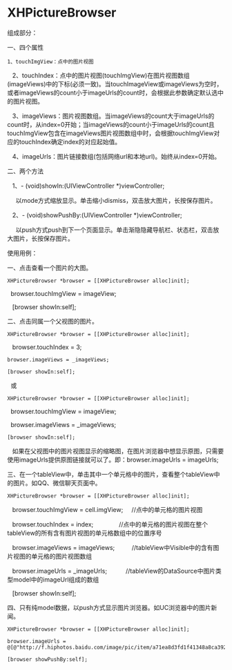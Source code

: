 # XHPictureBrowser

组成部分：

  一、四个属性
  
    1、touchImgView：点中的图片视图
    
    2、touchIndex：点中的图片视图(touchImgView)在图片视图数组(imageViews)中的下标(必须一致)。当touchImageView或imageViews为空时，或者imageViews的count小于imageUrls的count时，会根据此参数确定默认选中的图片视图。
    
    3、imageViews：图片视图数组。当imageViews的count大于imageUrls的count时，从index=0开始；当imageViews的count小于imageUrls的count且touchImgView包含在imageViews图片视图数组中时，会根据touchImgView对应的touchIndex确定index的对应起始值。
    
    4、imageUrls：图片链接数组(包括网络url和本地url)。始终从index=0开始。
    
  二、两个方法
  
    1、- (void)showIn:(UIViewController *)viewController;
    
      以mode方式缩放显示。单击缩小dismiss，双击放大图片，长按保存图片。
      
    2、- (void)showPushBy:(UIViewController *)viewController;
    
      以push方式push到下一个页面显示。单击渐隐隐藏导航栏、状态栏，双击放大图片，长按保存图片。
      
使用用例：

一、点击查看一个图片的大图。

    XHPictureBrowser *browser = [[XHPictureBrowser alloc]init];
    
    browser.touchImgView = imageView;
    
    [browser showIn:self];
    
二、点击同属一个父视图的图片。

    XHPictureBrowser *browser = [[XHPictureBrowser alloc]init];
    
    browser.touchIndex = 3;
    
    browser.imageViews = _imageViews;
    
    [browser showIn:self];
    
    或
    
    XHPictureBrowser *browser = [[XHPictureBrowser alloc]init];
    
    browser.touchImgView = imageView; 
    
    browser.imageViews = _imageViews;
    
    [browser showIn:self];
    
    如果在父视图中的图片视图显示的缩略图，在图片浏览器中想显示原图，只需要使用imageUrls提供原图链接就可以了。即：browser.imageUrls = imageUrls;
    
三、在一个tableView中，单击其中一个单元格中的图片，查看整个tableView中的图片。如QQ、微信聊天页面中。

    XHPictureBrowser *browser = [[XHPictureBrowser alloc]init];
    
    browser.touchImgView = cell.imgView;      //点中的单元格的图片视图
    
    browser.touchIndex = index;               //点中的单元格的图片视图在整个tableView的所有含有图片视图的单元格数组中的位置序号
    
    browser.imageViews = imageViews;          //tableView中Visible中的含有图片视图的单元格的图片视图数组
    
    browser.imageUrls = _imageUrls;           //tableView的DataSource中图片类型model中的imageUrl组成的数组
    
    [browser showIn:self];
    
四、只有纯model数据，以push方式显示图片浏览器。如UC浏览器中的图片新闻。

    XHPictureBrowser *browser = [[XHPictureBrowser alloc]init];
    
    browser.imageUrls = @[@"http://f.hiphotos.baidu.com/image/pic/item/a71ea8d3fd1f41348a8ca392211f95cad0c85ea6.jpg"];
    
    [browser showPushBy:self];
		
    
